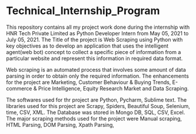 # Technical_Internship_Program

This repository contains all my project work done during the internship with HNR Tech Private Limited as Python Developer Intern from May 05, 2021 to July 05, 2021.  The Title of the project is Web Scraping using Python with key objectives as to develop an application that uses the intelligent agent(web bot) concept to collect a specific piece of information from a particular website and represent this information in required data format.  

Web scraping is an automated process that involves some amount of data parsing in order to obtain only the required information. The enhancements for the project are Marketing, Customer Behaviour &amp; Buying Trends, E-commerce &amp; Price Intelligence, Equity Research Market and Data Scraping.  

The softwares used for thr project are Python, Pycharm, Sublime text. The libraries used for this project are Scrapy, Spiders, Beautiful Soup, Selenium, time, CSV, XML. The Database was stored in Mongo DB, SQL, CSV, Excel. The major scraping methods used for the project were Manual scraping, HTML Parsing, DOM Parsing, Xpath Parsing,
